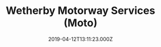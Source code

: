 ---
date: 2019-04-12T13:11:23.000Z
title: Wetherby Motorway Services (Moto)
latitude: 53.94680900352391
longitude: -1.3687457832496648
category: checkin
---